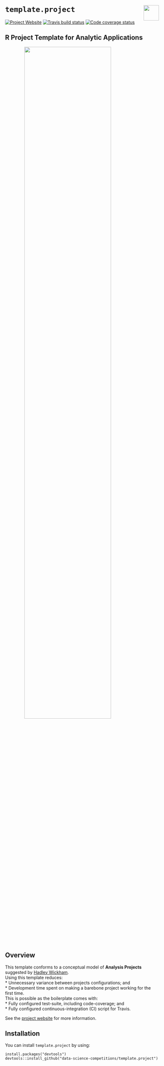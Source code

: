 
# `template.project` <img src='https://i.imgur.com/cLcAYfz.png' align="right" height="50"/>

<!-- badges: start -->

[![Project
Website](https://img.shields.io/badge/Project%20Website-Click--Here-9cf.svg)](https://data-science-competitions.github.io/template.project/)
[![Travis build
status](https://travis-ci.org/data-science-competitions/template.project.svg?branch=master)](https://travis-ci.org/data-science-competitions/template.project)
[![Code coverage
status](https://codecov.io/gh/data-science-competitions/template.project/branch/master/graph/badge.svg)](https://codecov.io/github/data-science-competitions/template.project/?branch=master)
<!-- badges: end -->

## R Project Template for Analytic Applications

<img src="https://i.imgur.com/RLEQkhe.png" width="75%" style="display: block; margin: auto;" />

## Overview

This template conforms to a conceptual model of **Analysis Projects**
suggested by [Hadley
Wickham](https://docs.google.com/document/d/1LzZKS44y4OEJa4Azg5reGToNAZL0e0HSUwxamNY7E-Y/).  
Using this template reduces:  
\* Unnecessary variance between projects configurations; and  
\* Development time spent on making a barebone project working for the
first time.  
This is possible as the boilerplate comes with:  
\* Fully configured test-suite, including code-coverage; and  
\* Fully configured continuous-integration (CI) script for Travis.

See the [project
website](https://data-science-competitions.github.io/template.project/)
for more information.

## Installation

You can install `template.project` by using:

    install.packages("devtools")
    devtools::install_github("data-science-competitions/template.project")
